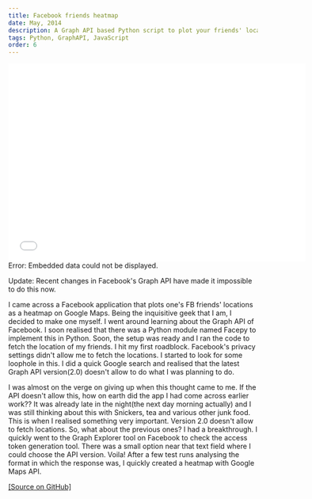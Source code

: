 ```yaml
---
title: Facebook friends heatmap
date: May, 2014
description: A Graph API based Python script to plot your friends' locations as a heatmap.
tags: Python, GraphAPI, JavaScript
order: 6
---
```


<object data="../static/FBHeatMap.html" width="600" height="400"><embed src="../static/FBHeatMap.html" width="600" height="400">Error: Embedded data could not be displayed.</object>

Update: Recent changes in Facebook's Graph API have made it impossible to do this now.

I came across a Facebook application that plots one's FB friends' locations as a heatmap on Google Maps. Being the inquisitive geek that I am, I decided to make one myself. I went around learning about the Graph API of Facebook. I soon realised that there was a Python module named Facepy to implement this in Python. Soon, the setup was ready and I ran the code to fetch the location of my friends. I hit my first roadblock. Facebook's privacy settings didn't allow me to fetch the locations. I started to look for some loophole in this. I did a quick Google search and realised that the latest Graph API version(2.0) doesn't allow to do what I was planning to do.

I was almost on the verge on giving up when this thought came to me. If the API doesn't allow this, how on earth did the app I had come across earlier work?? It was already late in the night(the next day morning actually) and I was still thinking about this with Snickers, tea and various other junk food. This is when I realised something very important. Version 2.0 doesn't allow to fetch locations. So, what about the previous ones? I had a breakthrough. I quickly went to the Graph Explorer tool on Facebook to check the access token generation tool. There was a small option near that text field where I could choose the API version. Voila! After a few test runs analysing the format in which the response was, I quickly created a heatmap with Google Maps API.

[[Source on GitHub]](https://github.com/astronomersiva/Facebook-HeatMap/)
